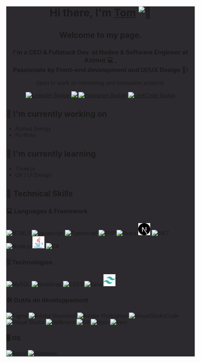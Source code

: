 <div style="background:#2c2a2e;">
<h1 align="center">Hi there, I'm  <a href="https://www.tomcaufrier.be/" target="_blank" rel="noreferrer">Tom</a> <img src="https://images.emojiterra.com/google/noto-emoji/unicode-15/animated/1f44b.gif" width="28px" alt="👋"></h1>

<h2 align="center">Welcome to my page.</h2>

<h3 align="center"> I'm a CEO & Fullstack Dev. at Nodeo & Software Engineer at Azimut 💻
    ,<br> Passionate by Front-end development and UI/UX Design 🎨! </h3>
<p align="center"><i>Open to work on interesting and innovative projects.</i></p>
<p align="center">
    <a href="https://www.linkedin.com/in/tom-caufrier/" target="_blank" rel="noreferrer"><img src="https://img.shields.io/badge/-Tom%20Caufrier-blue?style=flat-square&logo=Linkedin&logoColor=white&link=https://www.linkedin.com/in/tom-caufrier/" alt="Linkedin Badge"></a>
    <a href="https://bento.me/tomcaufrier" target="_blank" rel="noreferrer"><img src="https://img.shields.io/badge/-@tomcaufrier-758dff?style=flat-square&logo=Bento&logoColor=white&link=https://bento.me/tomcaufrier"/></a>
    <a href="https://www.instagram.com/tomcauf/" target="_blank" rel="noreferrer"><img src="https://img.shields.io/badge/-@tom.cauf-E4405F?style=flat-square&logo=Instagram&logoColor=white&link=https://www.instagram.com/tom.cauf/"
    alt="Instagram Badge"></a>
    <a href="https://leetcode.com/tomcaufrier/" target="_blank" rel="noreferrer"><img src="https://img.shields.io/badge/-tomcaufrier-FFA500?style=flat-square&logo=LeetCode&logoColor=white&link=https://leetcode.com/tomcaufrier/" alt="LeetCode Badge"></a>
</p>

## 🔭 I'm currently working on

- Azimut Energy
- Portfolio

## 🌱 I'm currently learning

- Three.js
- UX / UI Design

## 💼 Technical Skills

<!-- ![Top Langs](https://tomcauf-github-readme.vercel.app/api/top-langs/?username=tomcauf&theme=calm&layout=compact) -->

### 💻 Languages & Framework

<span>
    <img height="32" width="32" src="https://cdn.simpleicons.org/html5" alt="HTML5" />
    <img height="32" width="32" src="https://cdn.simpleicons.org/javascript" alt="Javascript" />
    <img height="32" width="32" src="https://cdn.simpleicons.org/typescript" alt="Typescript" />
    <img height="32" width="32" src="https://cdn.simpleicons.org/php" alt="PHP" />
    <img height="32" width="32" src="https://cdn.simpleicons.org/react" alt="React" />
    <img height="32" width="32" src="./images/nextjs.svg" alt="Next" />
    <img height="32" width="32" src="https://cdn.simpleicons.org/.net" alt=".NET" />
    <img height="32" width="32" src="https://cdn.simpleicons.org/node.js" alt="Node.js" />
    <img height="32" width="32" src="./images/java.svg" alt="Java" />
    <img height="32" width="32" src="https://cdn.simpleicons.org/csharp" alt="C#" />
<span>
</br>

### 🗄️ Technologies

<span>
    <img height="32" width="32" src="https://cdn.simpleicons.org/mysql" alt="MySQL" />
    <img height="32" width="32" src="https://cdn.simpleicons.org/bootstrap" alt="Bootstrap" />
    <img height="32" width="32" src="https://cdn.simpleicons.org/css3" alt="CSS3" />
    <img height="32" width="32" src="https://cdn.simpleicons.org/sass" alt="Sass" />
    <img height="32" width="32" src="./images/tailwindcss.svg" alt="Tailwind" />
</span>
</br>

### 🛠️ Outils de développement

<span>
    <img height="32" width="32" src="https://cdn.simpleicons.org/figma" alt="Figma" />
    <img height="32" width="32" src="https://cdn.simpleicons.org/adobeillustrator" alt="Adobe Illustrator" />
    <img height="32" width="32" src="https://cdn.simpleicons.org/adobephotoshop" alt="Adobe Photoshop" />
    <img height="32" width="32" src="https://cdn.simpleicons.org/visualstudiocode" alt="VisualStudioCode" />
    <img height="32" width="32" src="https://cdn.simpleicons.org/visualstudio" alt="Visual Studio" />
    <img height="32" width="32" src="https://cdn.simpleicons.org/jetbrains/hotpink" alt="JetBrains" />
    <img height="32" width="32" src="https://cdn.simpleicons.org/git" alt="Git" />
    <img height="32" width="32" src="https://cdn.simpleicons.org/npm" alt="Npm" />
    <img height="32" width="32" src="https://cdn.simpleicons.org/yarn" alt="Yarn" />
</span>
</br>

### 🖥️ OS

<span>
    <img height="32" width="32" src="https://cdn.simpleicons.org/apple" alt="Apple" />
    <img height="32" width="32" src="https://cdn.simpleicons.org/windows" alt="Windows" />
</span>

</div>

